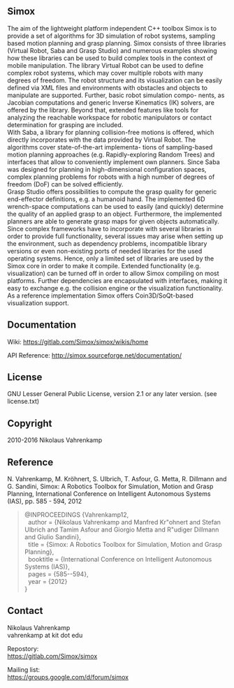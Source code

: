 Simox
-----

The aim of the lightweight platform independent C++ toolbox Simox is to provide a set of 
algorithms for 3D simulation of robot systems, sampling based motion planning and grasp 
planning. Simox consists of three libraries (Virtual Robot, Saba and Grasp Studio) and numerous 
examples showing how these libraries can be used to build complex tools in the
context of mobile manipulation. The library Virtual Robot can be used to define complex
robot systems, which may cover multiple robots with many degrees of freedom. The robot
structure and its visualization can be easily defined via XML files and environments with
obstacles and objects to manipulate are supported. Further, basic robot simulation compo-
nents, as Jacobian computations and generic Inverse Kinematics (IK) solvers, are offered by
the library. Beyond that, extended features like tools for analyzing the reachable workspace
for robotic manipulators or contact determination for grasping are included.  
With Saba, a library for planning collision-free motions is offered, which directly incorporates
with the data provided by Virtual Robot. The algorithms cover state-of-the-art implementa-
tions of sampling-based motion planning approaches (e.g. Rapidly-exploring Random Trees)
and interfaces that allow to conveniently implement own planners. Since Saba was designed
for planning in high-dimensional configuration spaces, complex planning problems for robots
with a high number of degrees of freedom (DoF) can be solved efficiently.  
Grasp Studio offers possibilities to compute the grasp quality for generic end-effector 
definitions, e.g. a humanoid hand. The implemented 6D wrench-space computations can be used
to easily (and quickly) determine the quality of an applied grasp to an object. Furthermore,
the implemented planners are able to generate grasp maps for given objects automatically.  
Since complex frameworks have to incorporate with several libraries in order to provide full
functionality, several issues may arise when setting up the environment, such as dependency
problems, incompatible library versions or even non-existing ports of needed libraries for the
used operating systems. Hence, only a limited set of libraries are used by the Simox core in
order to make it compile. Extended functionality (e.g. visualization) can be turned off in
order to allow Simox compiling on most platforms. Further dependencies are encapsulated
with interfaces, making it easy to exchange e.g. the collision engine or the visualization
functionality. As a reference implementation Simox offers Coin3D/SoQt-based visualization
support.

Documentation  
-------
Wiki: https://gitlab.com/Simox/simox/wikis/home

API Reference: http://simox.sourceforge.net/documentation/

License
-------
GNU Lesser General Public License, version 2.1 or any later version.
(see license.txt)

Copyright
---------
 2010-2016 Nikolaus Vahrenkamp
 
Reference
---------
N. Vahrenkamp, M. Kröhnert, S. Ulbrich, T. Asfour, G. Metta, R. Dillmann  and G. Sandini, Simox: A Robotics Toolbox for Simulation, Motion and Grasp Planning, International Conference on Intelligent Autonomous Systems (IAS), pp. 585 - 594, 2012

>@INPROCEEDINGS {Vahrenkamp12,  
>&nbsp;&nbsp;author = {Nikolaus Vahrenkamp and Manfred Kr\"ohnert and Stefan Ulbrich and Tamim Asfour and Giorgio Metta and R\"udiger Dillmann and Giulio Sandini},  
>&nbsp;&nbsp;title = {Simox: A Robotics Toolbox for Simulation, Motion and Grasp Planning},  
>&nbsp;&nbsp;booktitle = {International Conference on Intelligent Autonomous Systems (IAS)},  
>&nbsp;&nbsp;pages = {585--594},  
>&nbsp;&nbsp;year = {2012}  
>}


Contact
-------
Nikolaus Vahrenkamp  
vahrenkamp at kit dot edu

Repostory:  
https://gitlab.com/Simox/simox

Mailing list:  
https://groups.google.com/d/forum/simox


